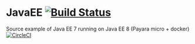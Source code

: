 # JavaEE [![Build Status](https://travis-ci.org/skonx/JavaEE.svg?branch=master)](https://travis-ci.org/skonx/JavaEE)
Source example of Java EE 7 running on Java EE 8 (Payara micro + docker) [![CircleCI](https://circleci.com/gh/skonx/JavaEE.svg?style=svg)](https://circleci.com/gh/skonx/JavaEE)
